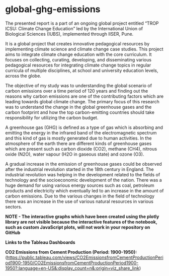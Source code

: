 # global-ghg-emissions

The presented report is a part of an ongoing global project entitled “TROP ICSU: Climate Change Education” led by the International Union of Biological Sciences (IUBS), implemented through IISER, Pune. 

It is a global project that creates innovative pedagogical resources by implementing climate science and climate change case studies. This project aims to integrate climate change education with the core curriculum. It focuses on collecting, curating, developing, and disseminating various pedagogical resources for integrating climate change topics in regular curricula of multiple disciplines, at school and university education levels, across the globe.

The objective of my study was to understanding the global scenario of carbon emissions over a time period of 120 years and finding out the reasons why carbon emissions are one of the contributing factors which are leading towards global climate change. The primary focus of this research was to understand the change in the global greenhouse gases and the carbon footprint and how the top carbon-emitting countries should take responsibility for utilizing the carbon budget.

A greenhouse gas (GHG) is defined as a type of gas which is absorbing and emitting the energy in the infrared band of the electromagnetic spectrum and this kind of gas is mostly generated due to human activities. In the atmosphere of the earth there are different kinds of greenhouse gases which are present such as carbon dioxide (CO2), methane (CH4), nitrous oxide (N2O), water vapour (H2O in gaseous state) and ozone (O3).

A gradual increase in the emission of greenhouse gases could be observed after the industrial revolution started in the 18th century in England. The industrial revolution was helping in the development related to the fields of technology and the socioeconomic development of the nation. There was a huge demand for using various energy sources such as coal, petroleum products and electricity which eventually led to an increase in the amount of carbon emissions. Due to the various changes in the field of technology there was an increase in the use of various natural resources in various sectors.

**NOTE - The interactive graphs which have been created using the plotly library are not visible because the interactive features of the notebook, such as custom JavaScript plots, will not work in your repository on GitHub**

**Links to the Tableau Dashboards**

**CO2 Emissions from Cement Production (Period: 1900-1950):** (https://public.tableau.com/views/CO2EmissionsfromCementProductionPeriod1900-1950/CO2EmissionsfromCementProductionPeriod1900-1950?:language=en-US&:display_count=n&:origin=viz_share_link)
